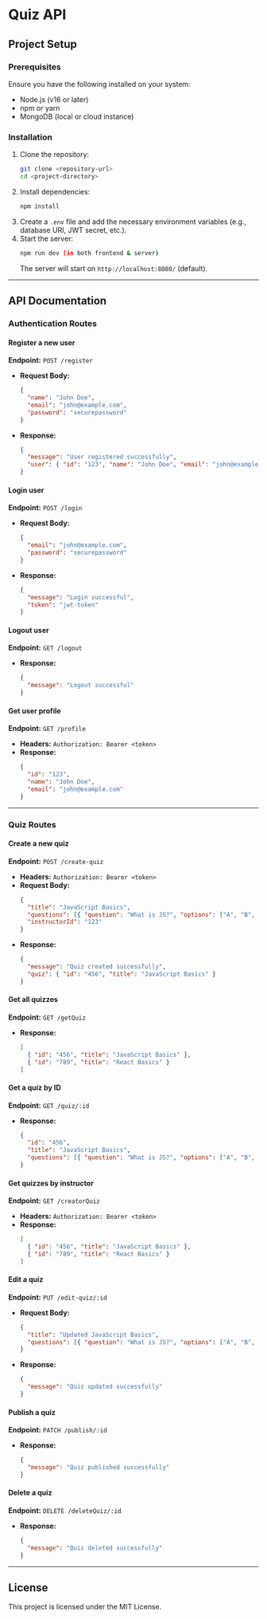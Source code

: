 # Quiz API

## Project Setup

### Prerequisites
Ensure you have the following installed on your system:
- Node.js (v16 or later)
- npm or yarn
- MongoDB (local or cloud instance)

### Installation

1. Clone the repository:
   ```sh
   git clone <repository-url>
   cd <project-directory>
   ```
2. Install dependencies:
   ```sh
   npm install
   ```
3. Create a `.env` file and add the necessary environment variables (e.g., database URI, JWT secret, etc.).
4. Start the server:
   ```sh
   npm run dev (in both frontend & server)
   ```
   The server will start on `http://localhost:8080/` (default).

---

## API Documentation

### Authentication Routes

#### Register a new user
**Endpoint:** `POST /register`
- **Request Body:**
  ```json
  {
    "name": "John Doe",
    "email": "john@example.com",
    "password": "securepassword"
  }
  ```
- **Response:**
  ```json
  {
    "message": "User registered successfully",
    "user": { "id": "123", "name": "John Doe", "email": "john@example.com" }
  }
  ```

#### Login user
**Endpoint:** `POST /login`
- **Request Body:**
  ```json
  {
    "email": "john@example.com",
    "password": "securepassword"
  }
  ```
- **Response:**
  ```json
  {
    "message": "Login successful",
    "token": "jwt-token"
  }
  ```

#### Logout user
**Endpoint:** `GET /logout`
- **Response:**
  ```json
  {
    "message": "Logout successful"
  }
  ```

#### Get user profile
**Endpoint:** `GET /profile`
- **Headers:** `Authorization: Bearer <token>`
- **Response:**
  ```json
  {
    "id": "123",
    "name": "John Doe",
    "email": "john@example.com"
  }
  ```

---

### Quiz Routes

#### Create a new quiz
**Endpoint:** `POST /create-quiz`
- **Headers:** `Authorization: Bearer <token>`
- **Request Body:**
  ```json
  {
    "title": "JavaScript Basics",
    "questions": [{ "question": "What is JS?", "options": ["A", "B", "C"], "answer": "A" }],
    "instructorId": "123"
  }
  ```
- **Response:**
  ```json
  {
    "message": "Quiz created successfully",
    "quiz": { "id": "456", "title": "JavaScript Basics" }
  }
  ```

#### Get all quizzes
**Endpoint:** `GET /getQuiz`
- **Response:**
  ```json
  [
    { "id": "456", "title": "JavaScript Basics" },
    { "id": "789", "title": "React Basics" }
  ]
  ```

#### Get a quiz by ID
**Endpoint:** `GET /quiz/:id`
- **Response:**
  ```json
  {
    "id": "456",
    "title": "JavaScript Basics",
    "questions": [{ "question": "What is JS?", "options": ["A", "B", "C"], "answer": "A" }]
  }
  ```

#### Get quizzes by instructor
**Endpoint:** `GET /creatorQuiz`
- **Headers:** `Authorization: Bearer <token>`
- **Response:**
  ```json
  [
    { "id": "456", "title": "JavaScript Basics" },
    { "id": "789", "title": "React Basics" }
  ]
  ```

#### Edit a quiz
**Endpoint:** `PUT /edit-quiz/:id`
- **Request Body:**
  ```json
  {
    "title": "Updated JavaScript Basics",
    "questions": [{ "question": "What is JS?", "options": ["A", "B", "C"], "answer": "B" }]
  }
  ```
- **Response:**
  ```json
  {
    "message": "Quiz updated successfully"
  }
  ```

#### Publish a quiz
**Endpoint:** `PATCH /publish/:id`
- **Response:**
  ```json
  {
    "message": "Quiz published successfully"
  }
  ```

#### Delete a quiz
**Endpoint:** `DELETE /deleteQuiz/:id`
- **Response:**
  ```json
  {
    "message": "Quiz deleted successfully"
  }
  ```

---

## License
This project is licensed under the MIT License.


